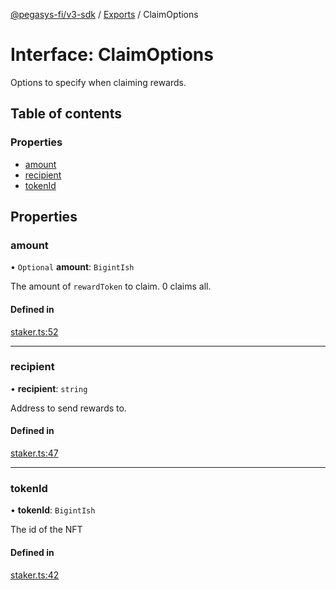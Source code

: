 [@pegasys-fi/v3-sdk](../README.md) / [Exports](../modules.md) / ClaimOptions

# Interface: ClaimOptions

Options to specify when claiming rewards.

## Table of contents

### Properties

- [amount](ClaimOptions.md#amount)
- [recipient](ClaimOptions.md#recipient)
- [tokenId](ClaimOptions.md#tokenid)

## Properties

### amount

• `Optional` **amount**: `BigintIsh`

The amount of `rewardToken` to claim. 0 claims all.

#### Defined in

[staker.ts:52](https://github.com/Pegasys-fi/v3-sdk/blob/08a7c05/src/staker.ts#L52)

___

### recipient

• **recipient**: `string`

Address to send rewards to.

#### Defined in

[staker.ts:47](https://github.com/Pegasys-fi/v3-sdk/blob/08a7c05/src/staker.ts#L47)

___

### tokenId

• **tokenId**: `BigintIsh`

The id of the NFT

#### Defined in

[staker.ts:42](https://github.com/Pegasys-fi/v3-sdk/blob/08a7c05/src/staker.ts#L42)

